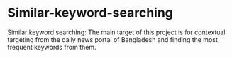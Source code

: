 # Similar-keyword-searching
Similar keyword searching: The main target of this project is for contextual targeting from the daily news portal of Bangladesh and finding the most frequent keywords from them. 
